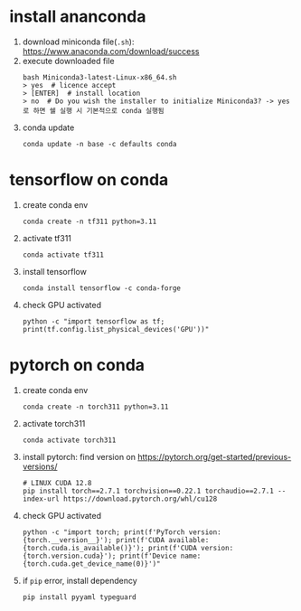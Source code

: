 # install ananconda
1. download miniconda file(`.sh`): <https://www.anaconda.com/download/success>
2. execute downloaded file
    ```shell
    bash Miniconda3-latest-Linux-x86_64.sh
    > yes  # licence accept
    > [ENTER]  # install location
    > no  # Do you wish the installer to initialize Miniconda3? -> yes로 하면 쉘 실행 시 기본적으로 conda 실행됨
    ```
3. conda update
    ```shell
    conda update -n base -c defaults conda
    ```

# tensorflow on conda
1. create conda env
    ```shell
    conda create -n tf311 python=3.11
    ```
2. activate tf311
    ```shell
    conda activate tf311
    ```
3. install tensorflow
    ```shell
    conda install tensorflow -c conda-forge
    ```
4. check GPU activated
    ```shell
    python -c "import tensorflow as tf; print(tf.config.list_physical_devices('GPU'))"
    ```

# pytorch on conda
1. create conda env
    ```shell
    conda create -n torch311 python=3.11
    ```
2. activate torch311
    ```shell
    conda activate torch311
    ```
3. install pytorch: find version on <https://pytorch.org/get-started/previous-versions/>
    ```shell
    # LINUX CUDA 12.8
    pip install torch==2.7.1 torchvision==0.22.1 torchaudio==2.7.1 --index-url https://download.pytorch.org/whl/cu128
    ```
4. check GPU activated
    ```shell
    python -c "import torch; print(f'PyTorch version: {torch.__version__}'); print(f'CUDA available: {torch.cuda.is_available()}'); print(f'CUDA version: {torch.version.cuda}'); print(f'Device name: {torch.cuda.get_device_name(0)}')"
    ```
5. if `pip` error, install dependency
    ```shell
    pip install pyyaml typeguard
    ```
